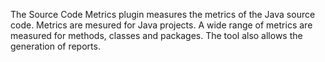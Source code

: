 The Source Code Metrics plugin measures the metrics of the Java source code. Metrics are mesured for Java projects. A wide range of metrics are measured for methods, classes and packages. The tool also allows the generation of reports.